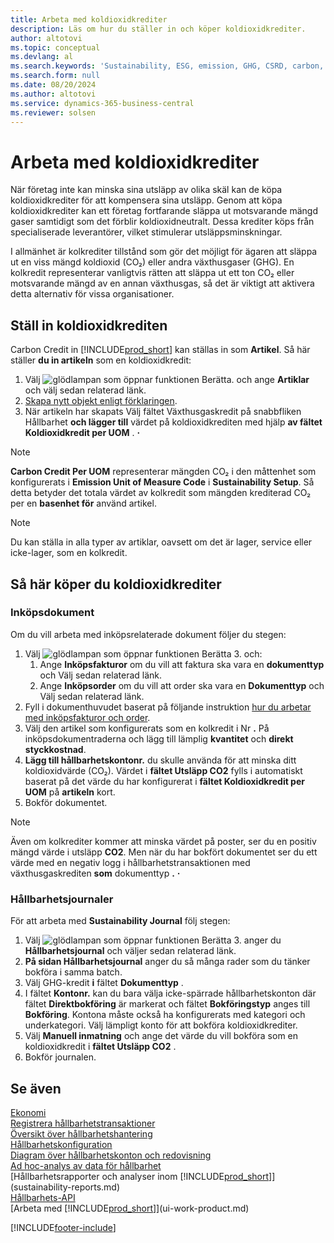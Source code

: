 ```yaml
---
title: Arbeta med koldioxidkrediter
description: Läs om hur du ställer in och köper koldioxidkrediter.
author: altotovi
ms.topic: conceptual
ms.devlang: al
ms.search.keywords: 'Sustainability, ESG, emission, GHG, CSRD, carbon, credit, CO2'
ms.search.form: null
ms.date: 08/20/2024
ms.author: altotovi
ms.service: dynamics-365-business-central
ms.reviewer: solsen
---
```


# <a name="work-with-carbon-credit"></a>Arbeta med koldioxidkrediter

När företag inte kan minska sina utsläpp av olika skäl kan de köpa koldioxidkrediter för att kompensera sina utsläpp. Genom att köpa koldioxidkrediter kan ett företag fortfarande släppa ut motsvarande mängd gaser samtidigt som det förblir koldioxidneutralt. Dessa krediter köps från specialiserade leverantörer, vilket stimulerar utsläppsminskningar.  

I allmänhet är kolkrediter tillstånd som gör det möjligt för ägaren att släppa ut en viss mängd koldioxid (CO₂) eller andra växthusgaser (GHG). En kolkredit representerar vanligtvis rätten att släppa ut ett ton CO₂ eller motsvarande mängd av en annan växthusgas, så det är viktigt att aktivera detta alternativ för vissa organisationer.  

## <a name="set-up-the-carbon-credit"></a>Ställ in koldioxidkrediten

Carbon Credit in [!INCLUDE[prod_short](includes/prod_short.md)] kan ställas in som **Artikel**. Så här ställer **du in artikeln** som en koldioxidkredit:
  
1. Välj ![glödlampan som öppnar funktionen Berätta.](media/ui-search/search_small.png "Berätta vad du vill göra") och ange **Artiklar** och välj sedan relaterad länk. 
2. [Skapa nytt objekt enligt förklaringen](inventory-how-register-new-items.md).   
3. När artikeln har skapats Välj fältet Växthusgaskredit på snabbfliken Hållbarhet **och lägger till** värdet på koldioxidkrediten med hjälp **av fältet Koldioxidkredit per UOM** . **·** 

> [!NOTE]
> **Carbon Credit Per UOM** representerar mängden CO₂ i den måttenhet som konfigurerats i **Emission Unit of Measure Code** i **Sustainability Setup**. Så detta betyder det totala värdet av kolkredit som mängden krediterad CO₂ per en **basenhet för** använd artikel.  

> [!NOTE]
> Du kan ställa in alla typer av artiklar, oavsett om det är lager, service eller icke-lager, som en kolkredit.  

## <a name="to-purchase-carbon-credit"></a>Så här köper du koldioxidkrediter

### <a name="purchase-documents"></a>Inköpsdokument

Om du vill arbeta med inköpsrelaterade dokument följer du stegen:

1. Välj ![glödlampan som öppnar funktionen Berätta 3.](media/ui-search/search_small.png "Berätta vad du vill göra") och:  
   1. Ange **Inköpsfakturor** om du vill att faktura ska vara en **dokumenttyp** och Välj sedan relaterad länk.  
   2. Ange **Inköpsorder** om du vill att order ska vara en **Dokumenttyp** och Välj sedan relaterad länk.   
2. Fyll i dokumenthuvudet baserat på följande instruktion [hur du arbetar med inköpsfakturor och order](purchasing-how-record-purchases.md). 
3. Välj den artikel som konfigurerats som en kolkredit i Nr **.** På inköpsdokumentraderna och lägg till lämplig **kvantitet** och **direkt styckkostnad**. 
4.  **Lägg till hållbarhetskontonr.** du skulle använda för att minska ditt koldioxidvärde (CO₂). Värdet i **fältet Utsläpp CO2** fylls i automatiskt baserat på det värde du har konfigurerat i **fältet Koldioxidkredit per UOM** på **artikeln**  kort.
5. Bokför dokumentet.

> [!NOTE]
> Även om kolkrediter kommer att minska värdet på poster, ser du en positiv mängd värde i utsläpp **CO2**. Men när du har bokfört dokumentet ser du ett värde med en negativ logg i hållbarhetstransaktionen med växthusgaskrediten **som** dokumenttyp **.**  **·**  

### <a name="sustainability-journals"></a>Hållbarhetsjournaler

För att arbeta med **Sustainability Journal** följ stegen:  

1. Välj ![glödlampan som öppnar funktionen Berätta 3.](media/ui-search/search_small.png "Berätta för mig vad du vill göra") anger du **Hållbarhetsjournal** och väljer sedan relaterad länk. 
2.  **På sidan Hållbarhetsjournal** anger du så många rader som du tänker bokföra i samma batch.  
3. Välj GHG-kredit **i** fältet **Dokumenttyp** .    
4. I fältet **Kontonr.** kan du bara välja icke-spärrade hållbarhetskonton där fältet **Direktbokföring** är markerat och fältet **Bokföringstyp** anges till **Bokföring**. Kontona måste också ha konfigurerats med kategori och underkategori. Välj lämpligt konto för att bokföra koldioxidkrediter.
5. Välj **Manuell inmatning** och ange det värde du vill bokföra som en koldioxidkredit i **fältet Utsläpp CO2** .  
6. Bokför journalen.   

## <a name="see-also"></a>Se även

[Ekonomi](finance.md)    
[Registrera hållbarhetstransaktioner](finance-sustainability-journal.md)    
[Översikt över hållbarhetshantering](finance-manage-sustainability.md)    
[Hållbarhetskonfiguration](finance-sustainability-setup.md)   
[Diagram över hållbarhetskonton och redovisning](finance-sustainability-accounts-ledger.md)  
[Ad hoc-analys av data för hållbarhet](ad-hoc-analysis-sustainability.md)    
[Hållbarhetsrapporter och analyser inom [!INCLUDE[prod_short](includes/prod_short.md)]](sustainability-reports.md)   
[Hållbarhets-API](/dynamics365/business-central/dev-itpro/api-sustainability/sustainability-api?toc=/dynamics365/business-central/toc.json)    
[Arbeta med [!INCLUDE[prod_short](includes/prod_short.md)]](ui-work-product.md)    

[!INCLUDE[footer-include](includes/footer-banner.md)]
